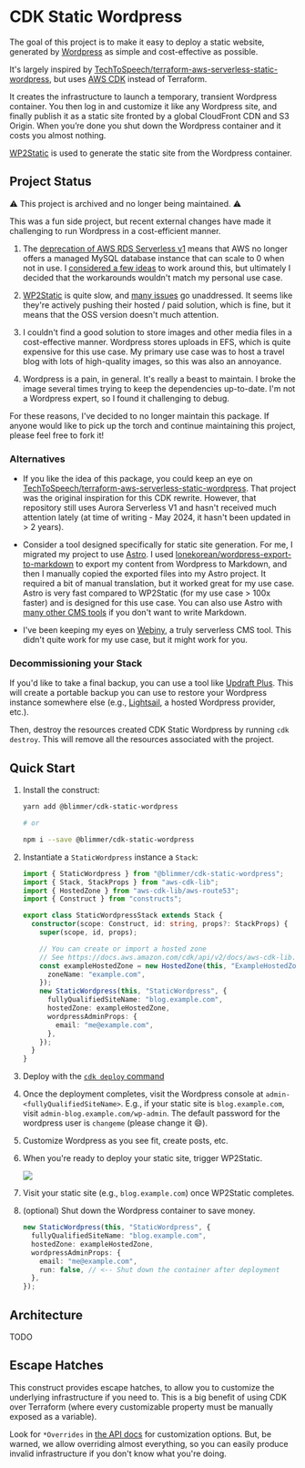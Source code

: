 # CDK Static Wordpress

The goal of this project is to make it easy to deploy a static website, generated by [Wordpress](https://wordpress.org/)
as simple and cost-effective as possible.

It's largely inspired by
[TechToSpeech/terraform-aws-serverless-static-wordpress](https://github.com/TechToSpeech/terraform-aws-serverless-static-wordpress/),
but uses [AWS CDK](https://aws.amazon.com/cdk/) instead of Terraform.

It creates the infrastructure to launch a temporary, transient Wordpress container. You then log in and customize it
like any Wordpress site, and finally publish it as a static site fronted by a global CloudFront CDN and S3 Origin. When
you’re done you shut down the Wordpress container and it costs you almost nothing.

[WP2Static](https://wp2static.com/) is used to generate the static site from the Wordpress container.

## Project Status

⚠️ This project is archived and no longer being maintained. ⚠️

This was a fun side project, but recent external changes have made it challenging to run Wordpress in a cost-efficient
manner.

1. The [deprecation of AWS RDS Serverless v1](https://www.infoq.com/news/2024/01/aurora-serverless-v1-retirement/) means
   that AWS no longer offers a managed MySQL database instance that can scale to 0 when not in use. I
   [considered a few ideas](https://github.com/blimmer/cdk-static-wordpress/issues/32) to work around this, but
   ultimately I decided that the workarounds wouldn't match my personal use case.

1. [WP2Static](https://wp2static.com/) is quite slow, and [many issues](https://github.com/elementor/wp2static) go
   unaddressed. It seems like they're actively pushing their hosted / paid solution, which is fine, but it means that
   the OSS version doesn't much attention.

1. I couldn't find a good solution to store images and other media files in a cost-effective manner. Wordpress stores
   uploads in EFS, which is quite expensive for this use case. My primary use case was to host a travel blog with lots
   of high-quality images, so this was also an annoyance.

1. Wordpress is a pain, in general. It's really a beast to maintain. I broke the image several times trying to keep the
   dependencies up-to-date. I'm not a Wordpress expert, so I found it challenging to debug.

For these reasons, I've decided to no longer maintain this package. If anyone would like to pick up the torch and
continue maintaining this project, please feel free to fork it!

### Alternatives

- If you like the idea of this package, you could keep an eye on
  [TechToSpeech/terraform-aws-serverless-static-wordpress](https://github.com/TechToSpeech/terraform-aws-serverless-static-wordpress/).
  That project was the original inspiration for this CDK rewrite. However, that repository still uses Aurora Serverless
  V1 and hasn't received much attention lately (at time of writing - May 2024, it hasn't been updated in > 2 years).

- Consider a tool designed specifically for static site generation. For me, I migrated my project to use
  [Astro](https://astro.build). I used
  [lonekorean/wordpress-export-to-markdown](https://github.com/lonekorean/wordpress-export-to-markdown) to export my
  content from Wordpress to Markdown, and then I manually copied the exported files into my Astro project. It required a
  bit of manual translation, but it worked great for my use case. Astro is very fast compared to WP2Static (for my use
  case > 100x faster) and is designed for this use case. You can also use Astro with
  [many other CMS tools](https://docs.astro.build/en/guides/cms/) if you don't want to write Markdown.

- I've been keeping my eyes on [Webiny](https://www.webiny.com/), a truly serverless CMS tool. This didn't quite work
  for my use case, but it might work for you.

### Decommissioning your Stack

If you'd like to take a final backup, you can use a tool like
[Updraft Plus](https://wordpress.org/plugins/updraftplus/). This will create a portable backup you can use to restore
your Wordpress instance somewhere else (e.g., [Lightsail](https://aws.amazon.com/lightsail/projects/wordpress/), a
hosted Wordpress provider, etc.).

Then, destroy the resources created CDK Static Wordpress by running `cdk destroy`. This will remove all the resources
associated with the project.

## Quick Start

1. Install the construct:

   ```bash
   yarn add @blimmer/cdk-static-wordpress

   # or

   npm i --save @blimmer/cdk-static-wordpress
   ```

1. Instantiate a `StaticWordpress` instance a `Stack`:

   ```ts
   import { StaticWordpress } from "@blimmer/cdk-static-wordpress";
   import { Stack, StackProps } from "aws-cdk-lib";
   import { HostedZone } from "aws-cdk-lib/aws-route53";
   import { Construct } from "constructs";

   export class StaticWordpressStack extends Stack {
     constructor(scope: Construct, id: string, props?: StackProps) {
       super(scope, id, props);

       // You can create or import a hosted zone
       // See https://docs.aws.amazon.com/cdk/api/v2/docs/aws-cdk-lib.aws_route53.HostedZone.html
       const exampleHostedZone = new HostedZone(this, "ExampleHostedZone", {
         zoneName: "example.com",
       });
       new StaticWordpress(this, "StaticWordpress", {
         fullyQualifiedSiteName: "blog.example.com",
         hostedZone: exampleHostedZone,
         wordpressAdminProps: {
           email: "me@example.com",
         },
       });
     }
   }
   ```

1. Deploy with the [`cdk deploy` command](https://docs.aws.amazon.com/cdk/v2/guide/cli.html#cli-deploy)
1. Once the deployment completes, visit the Wordpress console at `admin-<fullyQualifiedSiteName>`. E.g., if your static
   site is `blog.example.com`, visit `admin-blog.example.com/wp-admin`. The default password for the wordpress user is
   `changeme` (please change it :smile:).
1. Customize Wordpress as you see fit, create posts, etc.
1. When you're ready to deploy your static site, trigger WP2Static.

   ![](https://github.com/blimmer/cdk-static-wordpress/assets/630449/598ecdd4-ffb6-4381-bd0e-50564622f3c3)

1. Visit your static site (e.g., `blog.example.com`) once WP2Static completes.
1. (optional) Shut down the Wordpress container to save money.

   ```ts
   new StaticWordpress(this, "StaticWordpress", {
     fullyQualifiedSiteName: "blog.example.com",
     hostedZone: exampleHostedZone,
     wordpressAdminProps: {
       email: "me@example.com",
       run: false, // <-- Shut down the container after deployment
     },
   });
   ```

## Architecture

TODO

## Escape Hatches

This construct provides escape hatches, to allow you to customize the underlying infrastructure if you need to. This is
a big benefit of using CDK over Terraform (where every customizable property must be manually exposed as a variable).

Look for `*Overrides` in [the API docs](/API.md) for customization options. But, be warned, we allow overriding almost
everything, so you can easily produce invalid infrastructure if you don't know what you're doing.
